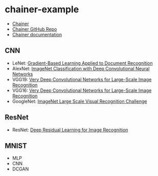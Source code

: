 # chainer-example
* [Chainer](https://chainer.org/)
* [Chainer GitHub Repo](https://github.com/chainer/chainer)
* [Chainer documentation](https://docs.chainer.org/en/stable/index.html)

## CNN
- LeNet: [Gradient-Based Learning Applied to Document Recognition](http://yann.lecun.com/exdb/publis/pdf/lecun-01a.pdf)
- AlexNet: [ImageNet Classification with Deep Convolutional Neural Networks](http://papers.nips.cc/paper/4824-imagenet-classification-with-deep-convolutional-neural-networks.pdf)
- VGG19: [Very Deep Convolutional Networks for Large-Scale Image Recognition](https://arxiv.org/pdf/1409.1556.pdf)
- VGG16: [Very Deep Convolutional Networks for Large-Scale Image Recognition](https://arxiv.org/pdf/1409.1556.pdf)
- GoogleNet: [ImageNet Large Scale Visual Recognition Challenge](http://hci.stanford.edu/publications/2015/scenegraphs/imagenet-challenge.pdf)

## ResNet
- ResNet: [Deep Residual Learning for Image Recognition](http://arxiv.org/pdf/1512.03385v1.pdf)

## MNIST
- MLP
- CNN
- DCGAN
